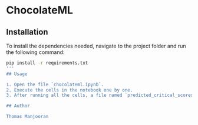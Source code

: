 # ChocolateML

## Installation

To install the dependencies needed, navigate to the project folder and run the following command:
```bash
pip install -r requirements.txt
'''
## Usage

1. Open the file `chocolateml.ipynb`.
2. Execute the cells in the notebook one by one.
3. After running all the cells, a file named `predicted_critical_scores.json` will be created. This file contains the predicted critical scores for the whole dataset.

## Author

Thomas Manjooran
